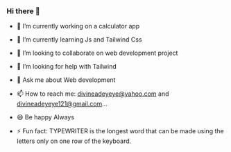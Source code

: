 ### Hi there 👋






- 🔭 I’m currently working on a calculator app

- 🌱 I’m currently learning Js and Tailwind Css
- 👯 I’m looking to collaborate on web development project
- 🤔 I’m looking for help with Tailwind 
- 💬 Ask me about Web development
- 📫 How to reach me: divineadeyeye@yahoo.com and divineadeyeye121@gmail.com...
- 😄 Be happy Always
- ⚡ Fun fact: TYPEWRITER is the longest word that can be made using the letters only on one row of the keyboard.

